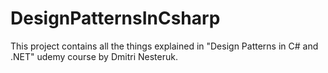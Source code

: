 # DesignPatternsInCsharp
This project contains all the things explained in "Design Patterns in C# and .NET" udemy course by Dmitri Nesteruk.
